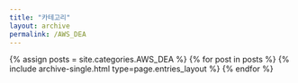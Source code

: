 ```yaml
---
title: "카테고리"
layout: archive
permalink: /AWS_DEA
---
```



{% assign posts = site.categories.AWS_DEA %}
{% for post in posts %} {% include archive-single.html type=page.entries_layout %} {% endfor %}